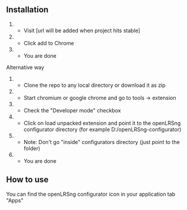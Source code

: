 Installation
------------
1. - Visit [url will be added when project hits stable]
2. - Click add to Chrome
3. - You are done

Alternative way

1. - Clone the repo to any local directory or download it as zip
2. - Start chromium or google chrome and go to tools -> extension
3. - Check the "Developer mode" checkbox
4. - Click on load unpacked extension and point it to the openLRSng configurator directory (for example D:/openLRSng-configurator)
5. - Note: Don't go "inside" configurators directory (just point to the folder)
6. - You are done

How to use
-----------
You can find the openLRSng configurator icon in your application tab "Apps"
